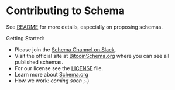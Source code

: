 # Contributing to Schema

See [README](README.md) for more details, especially on proposing schemas.

Getting Started:

* Please join the [Schema Channel on Slack](https://atlantistic.slack.com/app_redirect?channel=schema).
* Visit the official site at [BitcoinSchema.org](https://BitcoinSchema.org) where you can see all published schemas.
* For our license see the [LICENSE](LICENSE) file.
* Learn more about [Schema.org](https://github.com/schemaorg/schemaorg#welcome-to-schemaorg)
* How we work: _coming soon_ ;-)

